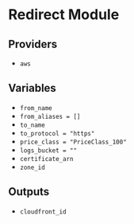 # Redirect Module

## Providers

- `aws`

## Variables

- `from_name`
- `from_aliases = []`
- `to_name`
- `to_protocol = "https"`
- `price_class = "PriceClass_100"`
- `logs_bucket = ""`
- `certificate_arn`
- `zone_id`

## Outputs

- `cloudfront_id`
